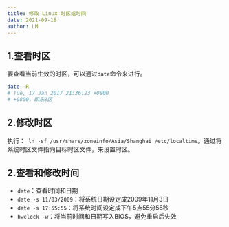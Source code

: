 ```yaml
---
title: 修改 Linux 时区或时间
date: 2021-09-18
author: LM
---
```


## 1.查看时区

要查看当前生效的时区，可以通过`date`命令来进行。

```bash
date -R
# Tue, 17 Jan 2017 21:36:23 +0800
# +0800，即东8区
```

## 2.修改时区

执行：` ln -sf /usr/share/zoneinfo/Asia/Shanghai /etc/localtime`。通过将系统时区文件指向目标时区文件，来设置时区。

## 2.查看和修改时间

- `date`：查看时间和日期
- `date -s 11/03/2009`：将系统日期设定成2009年11月3日
- `date -s 17:55:55`：将系统时间设定成下午5点55分55秒
- `hwclock -w`：将当前时间和日期写入BIOS，避免重启后失效

